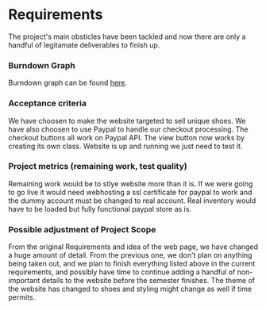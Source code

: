 # Requirements

The project's main obsticles have been tackled and now there are only a handful of legitamate deliverables to finish up. 

### Burndown Graph
Burndown graph can be found [here](https://github.com/Eshop-project/CS-350/blob/master/docs/plan/Milestone_6/burn.pdf).

### Acceptance criteria
We have choosen to make the website targeted to sell unique shoes.  We have also choosen to use Paypal to handle our checkout
processing.  The checkout buttons all work on Paypal API. The view button now works by creating its own class.  Website is up and running 
we just need to test it.

### Project metrics (remaining work, test quality)
Remaining work would be to stlye website more than it is.  If we were going to go live it would need webhosting a ssl certificate for paypal to work and the dummy account
must be changed to real account.  Real inventory would have to be loaded but fully functional paypal store as is.

### Possible adjustment of Project Scope

From the original Requirements and idea of the web page, we have changed a huge amount of detail. From the previous one, we don't plan on anything being taken out, and we plan to finish everything listed above in the current requirements, and possibly have time to continue adding a handful of non-important details to the website before the semester finishes. The theme of the website has changed to shoes and styling might change as well if time permits.
